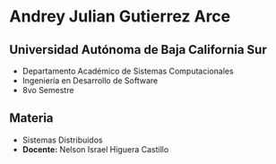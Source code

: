 # Andrey Julian Gutierrez Arce

## Universidad Autónoma de Baja California Sur
- Departamento Académico de Sistemas Computacionales
- Ingeniería en Desarrollo de Software
- 8vo Semestre

## Materia
- Sistemas Distribuidos
- **Docente:** Nelson Israel Higuera Castillo
